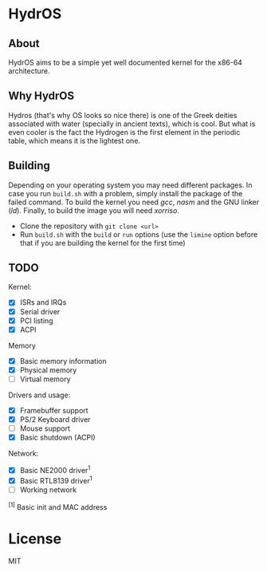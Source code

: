 # HydrOS

## About

HydrOS aims to be a simple yet well documented kernel for the x86-64 architecture.

## Why HydrOS

Hydros (that's why OS looks so nice there) is one of the Greek deities associated with water (specially in ancient texts), which is cool. But what is even cooler is the fact the Hydrogen is the first element in the periodic table, which means it is the lightest one.

## Building

Depending on your operating system you may need different packages. In case you run `build.sh` with a problem, simply install the package of the failed command. To build the kernel you need *gcc*, *nasm* and the GNU linker (*ld*). Finally, to build the image you will need *xorriso*.

- Clone the repository with `git clone <url>`
- Run `build.sh` with the `build` or `run` options (use the `limine` option before that if you are building the kernel for the first time)

## TODO

Kernel:

- [x] ISRs and IRQs
- [x] Serial driver
- [x] PCI listing
- [x] ACPI

Memory
- [x] Basic memory information
- [x] Physical memory
- [ ] Virtual memory

Drivers and usage:

- [x] Framebuffer support
- [x] PS/2 Keyboard driver
- [ ] Mouse support
- [x] Basic shutdown (ACPI)

Network:

- [x] Basic NE2000 driver<sup>1</sup>
- [x] Basic RTL8139 driver<sup>1</sup>
- [ ] Working network

<sup>[1]</sup> Basic init and MAC address

# License

MIT